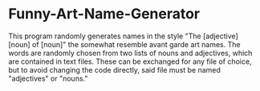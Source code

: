 # Funny-Art-Name-Generator

This program randomly generates names in the style "The [adjective] [noun] of [noun]" the somewhat resemble avant garde art names. The words are randomly chosen from two lists of nouns and adjectives, which are contained in text files. These can be exchanged for any file of choice, but to avoid changing the code directly, said file must be named "adjectives" or "nouns."
